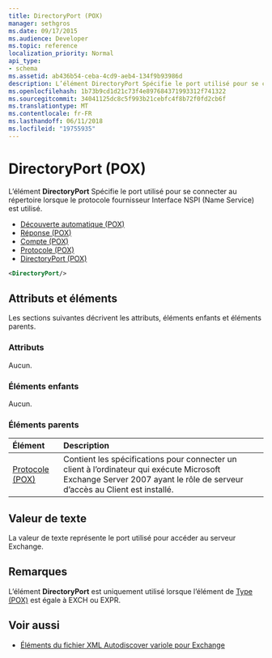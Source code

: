 ```yaml
---
title: DirectoryPort (POX)
manager: sethgros
ms.date: 09/17/2015
ms.audience: Developer
ms.topic: reference
localization_priority: Normal
api_type:
- schema
ms.assetid: ab436b54-ceba-4cd9-aeb4-134f9b93986d
description: L’élément DirectoryPort Spécifie le port utilisé pour se connecter au répertoire lorsque le protocole fournisseur Interface NSPI (Name Service) est utilisé.
ms.openlocfilehash: 1b73b9cd1d21c73f4e897684371993312f741322
ms.sourcegitcommit: 34041125dc8c5f993b21cebfc4f8b72f0fd2cb6f
ms.translationtype: MT
ms.contentlocale: fr-FR
ms.lasthandoff: 06/11/2018
ms.locfileid: "19755935"
---
```

# <a name="directoryport-pox"></a>DirectoryPort (POX)

L’élément **DirectoryPort** Spécifie le port utilisé pour se connecter au répertoire lorsque le protocole fournisseur Interface NSPI (Name Service) est utilisé. 
  
- [Découverte automatique (POX)](autodiscover-pox.md) 
- [Réponse (POX)](response-pox.md)  
- [Compte (POX)](account-pox.md)  
- [Protocole (POX)](protocol-pox.md)  
- [DirectoryPort (POX)](directoryport-pox.md)
  
```xml
<DirectoryPort/>
```

## <a name="attributes-and-elements"></a>Attributs et éléments

Les sections suivantes décrivent les attributs, éléments enfants et éléments parents.
  
### <a name="attributes"></a>Attributs

Aucun.
  
### <a name="child-elements"></a>Éléments enfants

Aucun.
  
### <a name="parent-elements"></a>Éléments parents

|**Élément**|**Description**|
|:-----|:-----|
|[Protocole (POX)](protocol-pox.md) <br/> |Contient les spécifications pour connecter un client à l’ordinateur qui exécute Microsoft Exchange Server 2007 ayant le rôle de serveur d’accès au Client est installé.  <br/> |
   
## <a name="text-value"></a>Valeur de texte

La valeur de texte représente le port utilisé pour accéder au serveur Exchange.
  
## <a name="remarks"></a>Remarques

L’élément **DirectoryPort** est uniquement utilisé lorsque l’élément de [Type (POX)](type-pox.md) est égale à EXCH ou EXPR. 
  
## <a name="see-also"></a>Voir aussi

- [Éléments du fichier XML Autodiscover variole pour Exchange](pox-autodiscover-xml-elements-for-exchange.md)

